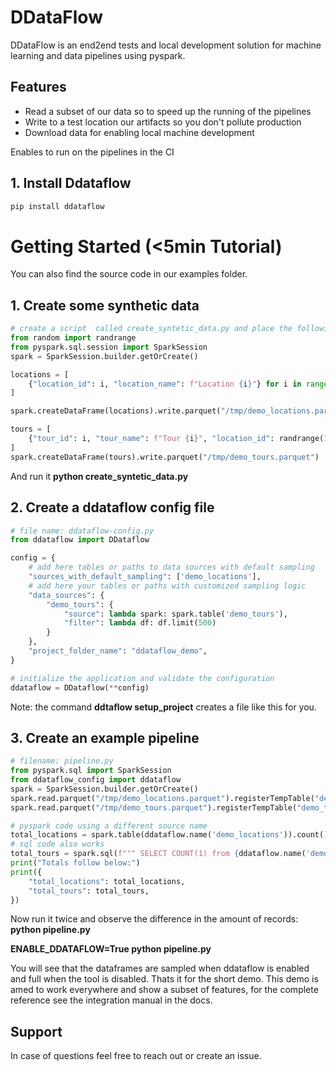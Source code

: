 # DDataFlow

DDataFlow is an end2end tests and local development solution for machine learning and data pipelines using pyspark.

## Features

- Read a subset of our data so to speed up the running of the pipelines
- Write to a test location our artifacts  so you don't pollute production
- Download data for enabling local machine development

Enables to run on the pipelines in the CI

## 1. Install Ddataflow

```sh
pip install ddataflow
```

# Getting Started (<5min Tutorial)

You can also find the source code in our examples folder.

## 1. Create some synthetic data

```py
# create a script  called create_syntetic_data.py and place the following code in it
from random import randrange
from pyspark.sql.session import SparkSession
spark = SparkSession.builder.getOrCreate()

locations = [
    {"location_id": i, "location_name": f"Location {i}"} for i in range(2000)
]

spark.createDataFrame(locations).write.parquet("/tmp/demo_locations.parquet")

tours = [
    {"tour_id": i, "tour_name": f"Tour {i}", "location_id": randrange(1000)} for i in range(50000)
]
spark.createDataFrame(tours).write.parquet("/tmp/demo_tours.parquet")
```

And run it **python create_syntetic_data.py**

## 2. Create a ddataflow config file

```py
# file name: ddataflow-config.py
from ddataflow import DDataflow

config = {
    # add here tables or paths to data sources with default sampling
    "sources_with_default_sampling": ['demo_locations'],
    # add here your tables or paths with customized sampling logic
    "data_sources": {
        "demo_tours": {
            "source": lambda spark: spark.table('demo_tours'),
            "filter": lambda df: df.limit(500)
        }
    },
    "project_folder_name": "ddataflow_demo",
}

# initialize the application and validate the configuration
ddataflow = DDataflow(**config)
```

Note: the command **ddtaflow setup_project** creates a file like this for you.


## 3. Create an example pipeline

```py
# filename: pipeline.py
from pyspark.sql import SparkSession
from ddataflow_config import ddataflow
spark = SparkSession.builder.getOrCreate()
spark.read.parquet("/tmp/demo_locations.parquet").registerTempTable("demo_locations")
spark.read.parquet("/tmp/demo_tours.parquet").registerTempTable("demo_tours")

# pyspark code using a different source name
total_locations = spark.table(ddataflow.name('demo_locations')).count()
# sql code also works
total_tours = spark.sql(f""" SELECT COUNT(1) from {ddataflow.name('demo_tours')}""").collect()[0]['count(1)']
print("Totals follow below:")
print({
    "total_locations": total_locations,
    "total_tours": total_tours,
})
```
Now run it twice and observe the difference in the amount of records:
**python pipeline.py**

**ENABLE_DDATAFLOW=True python pipeline.py**

You will see that the dataframes are sampled when ddataflow is enabled and full when the tool is disabled.
Thats it for the short demo. This demo is amed to work everywhere and show a subset of features, for the complete reference see the integration manual in the docs.

## Support

In case of questions feel free to reach out or create an issue.
